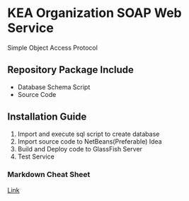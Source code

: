 # KEA Organization SOAP Web Service
Simple Object Access Protocol
## Repository Package Include
* Database Schema Script
* Source Code

## Installation Guide
1. Import and execute sql script to create database
2. Import source code to NetBeans(Preferable) Idea
3. Build and Deploy code to GlassFish Server
4. Test Service


### Markdown Cheat Sheet
[Link](https://github.com/adam-p/markdown-here/wiki/Markdown-Cheatsheet)